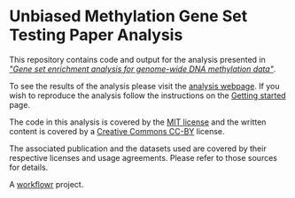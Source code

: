 
Unbiased Methylation Gene Set Testing Paper Analysis
====================================================

This repository contains code and output for the analysis presented in [*"Gene set enrichment analysis for genome-wide DNA methylation data"*](https://www.biorxiv.org/content/10.1101/2020.08.24.265702v1).

To see the results of the analysis please visit the [analysis webpage](http://oshlacklab.com/methyl-geneset-testing "Analysis website"). If you wish to reproduce the analysis follow the instructions on the [Getting started](http://oshlacklab.com/methyl-geneset-testing/gettingStarted.html) page.

The code in this analysis is covered by the [MIT license](https://choosealicense.com/licenses/mit/ "MIT License") and the written content is covered by a [Creative Commons CC-BY](https://creativecommons.org/licenses/by/4.0/ "CC-BY License") license.

The associated publication and the datasets used are covered by their respective licenses and usage agreements. Please refer to those sources for details.

A [workflowr][] project.

[workflowr]: https://github.com/jdblischak/workflowr

